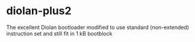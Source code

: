 # diolan-plus2
The excellent Diolan bootloader modified to use standard (non-extended) instruction set and still fit in 1 kB bootblock
